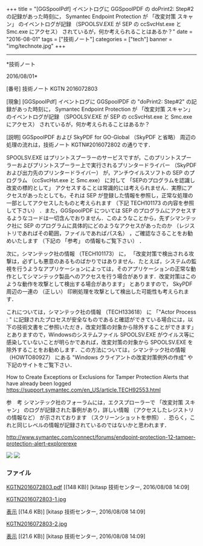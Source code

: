﻿+++
title = "[GGSpoolPdf] イベントログに GGSpoolPDF の doPrint2: Step#2 の記録があった時刻に， Symantec Endpoint Protection が 「改変対策 スキャン」 のイベントログが記録 （SPOOLSV.EXE が SEP の ccSvcHst.exe と Smc.exe にアクセス） されているが，何か考えられることはあるか？"
date = "2016-08-01"
tags = ["技術ノート"]
categories = ["tech"]
banner = "img/technote.jpg"
+++

-----------------------------------------------------------------------------------------------------------------------------

*技術ノート

2016/08/01*


[番号]
技術ノート KGTN 2016072803

[現象]
[GGSpoolPdf] イベントログに GGSpoolPDF の "doPrint2: Step#2"
の記録があった時刻に， Symantec Endpoint Protection が 「改変対策
スキャン」 のイベントログが記録 （SPOOLSV.EXE が SEP の ccSvcHst.exe と
Smc.exe にアクセス） されているが，何か考えられることはあるか？

[説明]
GGSpoolPDF および SkyPDF for GO-Global （SkyPDF と省略）
周辺の処理の流れは，技術ノート KGTN#2016072802 の通りです．

SPOOLSV.EXE
はプリントスプーラーのサービスですが，このプリントスプーラーおよびプリントスプーラー上で実行されるプリンタードライバー
（SkyPDF および出力先のプリンタードライバー） が，アンチウイルスソフトの
SEP のプログラム （ccSvcHst.exe と Smc.exe） に対して
「SEPのプログラムを認識し改変の標的として」
アクセスすることは常識的には考えられません．実際にアクセスがあったとしても，それは
SEP
が登録した情報を参照し，正常な処理の一部としてアクセスしたものと考えられます
（下記 TECH101173 の内容を参照して下さい） ．また，GGSpoolPDF については
SEP
のプログラムにアクセスするようなコードは一切含んでおりません．このようなことから，先ずシマンテック社に
SEP のプログラムに具体的にどのようなアクセスがあったのか
（レジストリであればその範囲，ファイルであればパス名）
，ご確認なさることをお勧めいたします （下記の 「参考」
の情報もご覧下さい） ．

次に，シマンテック社の情報 （TECH101173） に，
「改変対策で検出される攻撃は，必ずしも悪意のあるものばかりではありません．たとえば，システムの監視を行うようなアプリケーションによっては，そのアプリケーションの正常な動作としてシマンテック製品へのアクセスを行う場合があります．改変対策はこのような動作を攻撃として検出する場合があります」
とありますので， SkyPDF 周辺の一連の （正しい）
印刷処理を攻撃として検出した可能性も考えられます．

これについては，シマンテック社の情報 （TECH133618） に 「"Actor Process
: "
に記録されたプロセスが安全なものであると確認ができている場合には，以下の技術文書をご参照いただき，改変対策の対象から除外することができます」
とありますので，Windowsのシステムファイル SPOOLSV.EXE
がウイルス等に感染していないことが明らかであれば，改変対策の対象から
SPOOLSV.EXE
を除外することをお勧めします．この方法については，シマンテック社の情報
（HOWTO80927） にある "Windows クライアントの改変対策例外の作成"
や下記のサイトをご覧下さい．

How to Create Exceptions or Exclusions for Tamper Protection Alerts that
have already been logged
<https://support.symantec.com/en_US/article.TECH92553.html>

参　考
シマンテック社のフォーラムには，エクスプローラーで 「改変対策 スキャン」
のログが記録された事例があり，詳しい情報
（アクセスしたレジストリの情報など） が示されております
（スクリーンショットを参照）
．恐らく，これと同じレベルの情報が記録されているのではないかと思われます．

<http://www.symantec.com/connect/forums/endpoint-protection-12-tamper-protection-alert-explorerexe>

![](http://techreport.kitasp.net/attachments/download/2894/KGTN2016072803-1.jpg)
![](http://techreport.kitasp.net/attachments/download/2895/KGTN2016072803-2.jpg)


### ファイル





[KGTN2016072803.pdf](http://techreport.kitasp.net/attachments/download/2893/KGTN2016072803.pdf)
 [(148 KB)] [kitasp 技術センター, 2016/08/08
14:09]

[KGTN2016072803-1.jpg](http://techreport.kitasp.net/attachments/download/2894/KGTN2016072803-1.jpg)

[表示](http://techreport.kitasp.net/attachments/2894/KGTN2016072803-1.jpg "表示")
 [(14.6 KB)] [kitasp 技術センター, 2016/08/08
14:09]

[KGTN2016072803-2.jpg](http://techreport.kitasp.net/attachments/download/2895/KGTN2016072803-2.jpg)

[表示](http://techreport.kitasp.net/attachments/2895/KGTN2016072803-2.jpg "表示")
 [(21.6 KB)] [kitasp 技術センター, 2016/08/08
14:09]
